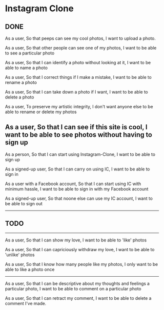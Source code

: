 # Instagram Clone

## DONE
As a user,
So that peeps can see my cool photos,
I want to upload a photo.

As a user,
So that other people can see one of my photos,
I want to be able to see a particular photo

As a user,
So that I can identify a photo without looking at it,
I want to be able to name a photo

As a user,
So that I correct things if I make a mistake,
I want to be able to rename a photo

As a user,
So that I can take down a photo if I want,
I want to be able to delete a photo

As a user,
To preserve my artistic integrity,
I don't want anyone else to be able to rename or delete my photos

As a user,
So that I can see if this site is cool,
I want to be able to see photos without having to sign up
---

As a person,
So that I can start using Instagram-Clone,
I want to be able to sign up

As a signed-up user,
So that I can carry on using IC,
I want to be able to sign in

As a user with a Facebook account,
So that I can start using IC with minimum hassle,
I want to be able to sign in with my Facebook account

As a signed-up user,
So that noone else can use my IC account,
I want to be able to sign out

---

## TODO

---

As a user,
So that I can show my love,
I want to be able to 'like' photos

As a user,
So that I can capriciously withdraw my love,
I want to be able to 'unlike' photos

As a user,
So that I know how many people like my photos,
I only want to be able to like a photo once

---

As a user,
So that I can be descriptive about my thoughts and feelings a particular photo,
I want to be able to comment on a particular photo

As a user,
So that I can retract my comment,
I want to be able to delete a comment I've made.
